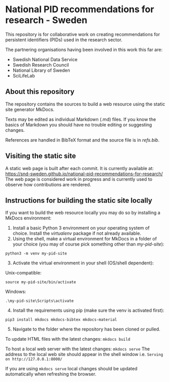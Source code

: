 # National PID recommendations for research - Sweden

This repository is for collaborative work on creating recommendations for persistent identifiers (PIDs)
used in the research sector.

The partnering organisations having been involved in this work this far are:
- Swedish National Data Service
- Swedish Research Council
- National Library of Sweden
- SciLifeLab

## About this repository

The repository contains the sources to build a web resource using the static site generator MkDocs.

Texts may be edited as individual Markdown (.md) files.
If you know the basics of Markdown you should have no trouble editing or suggesting changes.

References are handled in BibTeX format and the source file is in *refs.bib*.

## Visiting the static site

A static web page is built after each commit. It is currently available at: <https://snd-sweden.github.io/national-pid-recommendations-for-research/>
The web page is considered work in progress and is currently used to observe how contributions are rendered.

## Instructions for building the static site locally

If you want to build the web resource locally you may do so by installing a MkDocs environment:

1. Install a basic Python 3 environment on your operating system of choice. Install the *virtualenv* package if not already available.
2. Using the shell, make a virtual environment for MkDocs in a folder of your choice (you may of course pick something other than *my-pid-site*):

`python3 -m venv my-pid-site`

3. Activate the virtual environment in your shell (OS/shell dependent):

Unix-compatible:

`source my-pid-site/bin/activate`

Windows:

`.\my-pid-site\Scripts\activate`

4. Install the requirements using pip (make sure the venv is activated first):

`pip3 install mkdocs mkdocs-bibtex mkdocs-material`

5. Navigate to the folder where the repository has been cloned or pulled.

To update HTML files with the latest changes:
`mkdocs build`

To host a local web server with the latest changes:
`mkdocs serve`
The address to the local web site should appear in the shell window i.e. `Serving on http://127.0.0.1:8000/`

If you are using `mkdocs serve` local changes should be updated automatically when refreshing the browser.